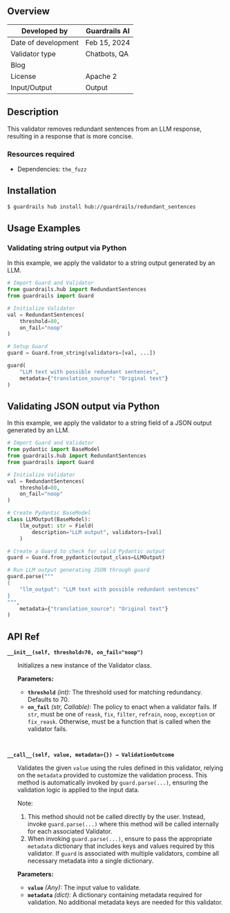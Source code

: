 ## Overview

| Developed by | Guardrails AI |
| --- | --- |
| Date of development | Feb 15, 2024 |
| Validator type | Chatbots, QA |
| Blog |  |
| License | Apache 2 |
| Input/Output | Output |

## Description

This validator removes redundant sentences from an LLM response, resulting in a response that is more concise.

### Resources required

- Dependencies: `the_fuzz`

## Installation

```bash
$ guardrails hub install hub://guardrails/redundant_sentences
```

## Usage Examples

### Validating string output via Python

In this example, we apply the validator to a string output generated by an LLM.

```python
# Import Guard and Validator
from guardrails.hub import RedundantSentences
from guardrails import Guard

# Initialize Validator
val = RedundantSentences(
    threshold=80,
    on_fail="noop"
)

# Setup Guard
guard = Guard.from_string(validators=[val, ...])

guard(
    "LLM text with possible redundant sentences",
    metadata={"translation_source": "Original text"}
)
```

## Validating JSON output via Python

In this example, we apply the validator to a string field of a JSON output generated by an LLM.

```python
# Import Guard and Validator
from pydantic import BaseModel
from guardrails.hub import RedundantSentences
from guardrails import Guard

# Initialize Validator
val = RedundantSentences(
    threshold=80,
    on_fail="noop"
)

# Create Pydantic BaseModel
class LLMOutput(BaseModel):
    llm_output: str = Field(
        description="LLM output", validators=[val]
    )

# Create a Guard to check for valid Pydantic output
guard = Guard.from_pydantic(output_class=LLMOutput)

# Run LLM output generating JSON through guard
guard.parse("""
{
    "llm_output": "LLM text with possible redundant sentences"
}
""",
    metadata={"translation_source": "Original text"}
)
```

## API Ref

**`__init__(self, threshold=70, on_fail="noop")`**
<ul>

Initializes a new instance of the Validator class.

**Parameters:**

- **`threshold`** _(int):_ The threshold used for matching redundancy. Defaults to 70.
- **`on_fail`** *(str, Callable):* The policy to enact when a validator fails. If `str`, must be one of `reask`, `fix`, `filter`, `refrain`, `noop`, `exception` or `fix_reask`. Otherwise, must be a function that is called when the validator fails.

</ul>

<br>

**`__call__(self, value, metadata={}) → ValidationOutcome`**

<ul>

Validates the given `value` using the rules defined in this validator, relying on the `metadata` provided to customize the validation process. This method is automatically invoked by `guard.parse(...)`, ensuring the validation logic is applied to the input data.

Note:

1. This method should not be called directly by the user. Instead, invoke `guard.parse(...)` where this method will be called internally for each associated Validator.
2. When invoking `guard.parse(...)`, ensure to pass the appropriate `metadata` dictionary that includes keys and values required by this validator. If `guard` is associated with multiple validators, combine all necessary metadata into a single dictionary.

**Parameters:**

- **`value`** *(Any):* The input value to validate.
- **`metadata`** *(dict):* A dictionary containing metadata required for validation. No additional metadata keys are needed for this validator.

</ul>
